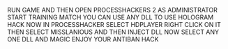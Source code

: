 RUN GAME AND THEN OPEN PROCESSHACKERS 2 AS ADMINISTRATOR START TRAINING MATCH YOU CAN USE ANY DLL TO USE HOLOGRAM HACK NOW IN PROCESSHACKER SELECT HDPLAYER RIGHT CLICK ON IT THEN SELECT MISSLANIOUS AND THEN INJECT DLL NOW SELECT ANY ONE DLL AND MAGIC ENJOY YOUR ANTIBAN HACK
